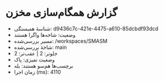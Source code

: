 # گزارش همگام‌سازی مخزن
- شناسهٔ همبستگی: d9436c7c-421e-4475-a610-85dcbdf93dcd
- وضعیت: شاخه‌ها واگرا هستند
- مسیر بررسی‌شده: /workspaces/SMASM
- شاخهٔ بررسی‌شده: main
- جلوتر: 2 | عقب‌تر: 2
- وضعیت تمیزی: پاک
- برچسب‌ها هم‌سو هستند: بله
- زمان اجرا (ms): 4110
